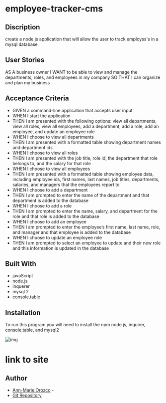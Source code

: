 # employee-tracker-cms

## Discription
create a node js application that will allow the user to track employss's in a mysql database

## User Stories
AS A business owner
I WANT to be able to view and manage the departments, roles, and employees in my company
SO THAT I can organize and plan my business

## Acceptance Criteria 
 - GIVEN a command-line application that accepts user input
 - WHEN I start the application
 - THEN I am presented with the following options: view all departments, view all roles, view all employees, add a department, add a role, add an employee, and update an employee role
 - WHEN I choose to view all departments
 - THEN I am presented with a formatted table showing department names and department ids
 - WHEN I choose to view all roles
 - THEN I am presented with the job title, role id, the department that role belongs to, and the salary for that role
 - WHEN I choose to view all employees
 - THEN I am presented with a formatted table showing employee data, including employee ids, first names, last names, job titles, departments, salaries, and managers that the employees report to
 - WHEN I choose to add a department
 - THEN I am prompted to enter the name of the department and that department is added to the database
 - WHEN I choose to add a role
 - THEN I am prompted to enter the name, salary, and department for the role and that role is added to the database
 - WHEN I choose to add an employee
 - THEN I am prompted to enter the employee’s first name, last name, role, and manager and that employee is added to the database
 - WHEN I choose to update an employee role
 - THEN I am prompted to select an employee to update and their new role and this information is updated in the database 

## Built With
- javaScript 
- node.js
- inquerer
- mysql 2
- console.table

## Installation
To run this program you will need to install the npm node js, inquirer, console.table, and mysql2

![img](.dist/employees.jpg)

# link to site

## Author
* [Ann-Marie Orozco](ann760.github.io/myportfolio/) - 
* [Git Repository](https://github.com/ann760/employee-tracker-cms)